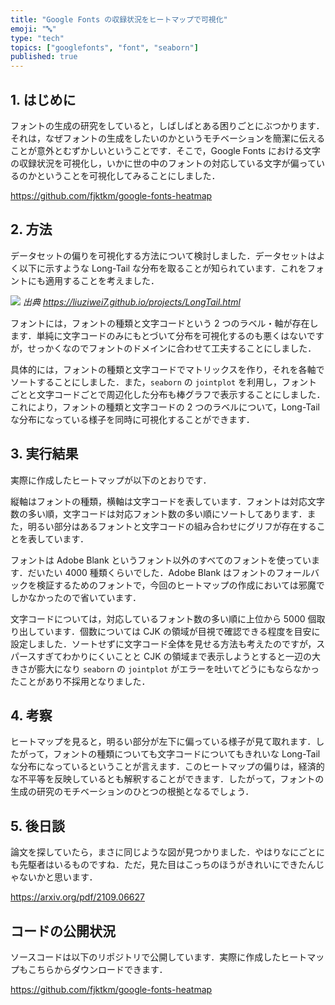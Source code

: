 ```yaml
---
title: "Google Fonts の収録状況をヒートマップで可視化"
emoji: "🔤"
type: "tech"
topics: ["googlefonts", "font", "seaborn"]
published: true
---
```


## 1. はじめに

フォントの生成の研究をしていると，しばしばとある困りごとにぶつかります．それは，なぜフォントの生成をしたいのかというモチベーションを簡潔に伝えることが意外とむずかしいということです．そこで，Google Fonts における文字の収録状況を可視化し，いかに世の中のフォントの対応している文字が偏っているのかということを可視化してみることにしました．

https://github.com/fjktkm/google-fonts-heatmap

## 2. 方法

データセットの偏りを可視化する方法について検討しました．データセットはよく以下に示すような Long-Tail な分布を取ることが知られています．これをフォントにも適用することを考えました．

![](https://liuziwei7.github.io/projects/longtail/dataset.png)
_出典 https://liuziwei7.github.io/projects/LongTail.html_

フォントには，フォントの種類と文字コードという 2 つのラベル・軸が存在します．単純に文字コードのみにもとづいて分布を可視化するのも悪くはないですが，せっかくなのでフォントのドメインに合わせて工夫することにしました．

具体的には，フォントの種類と文字コードでマトリックスを作り，それを各軸でソートすることにしました．また，`seaborn` の `jointplot` を利用し，フォントごとと文字コードごとで周辺化した分布も棒グラフで表示することにしました．これにより，フォントの種類と文字コードの 2 つのラベルについて，Long-Tail な分布になっている様子を同時に可視化することができます．

## 3. 実行結果

実際に作成したヒートマップが以下のとおりです．

縦軸はフォントの種類，横軸は文字コードを表しています．フォントは対応文字数の多い順，文字コードは対応フォント数の多い順にソートしてあります．また，明るい部分はあるフォントと文字コードの組み合わせにグリフが存在することを表しています．

フォントは Adobe Blank というフォント以外のすべてのフォントを使っています．だいたい 4000 種類くらいでした．Adobe Blank はフォントのフォールバックを検証するためのフォントで，今回のヒートマップの作成においては邪魔でしかなかったので省いています．

文字コードについては，対応しているフォント数の多い順に上位から 5000 個取り出しています．個数については CJK の領域が目視で確認できる程度を目安に設定しました．ソートせずに文字コード全体を見せる方法も考えたのですが，スパースすぎてわかりにくいことと CJK の領域まで表示しようとすると一辺の大きさが膨大になり `seaborn` の `jointplot` がエラーを吐いてどうにもならなかったことがあり不採用となりました．

## 4. 考察

ヒートマップを見ると，明るい部分が左下に偏っている様子が見て取れます．したがって，フォントの種類についても文字コードについてもきれいな Long-Tail な分布になっているということが言えます．このヒートマップの偏りは，経済的な不平等を反映しているとも解釈することができます．したがって，フォントの生成の研究のモチベーションのひとつの根拠となるでしょう．

## 5. 後日談

論文を探していたら，まさに同じような図が見つかりました．やはりなにごとにも先駆者はいるものですね．ただ，見た目はこっちのほうがきれいにできたんじゃないかと思います．

https://arxiv.org/pdf/2109.06627

## コードの公開状況

ソースコードは以下のリポジトリで公開しています．実際に作成したヒートマップもこちらからダウンロードできます．

https://github.com/fjktkm/google-fonts-heatmap
